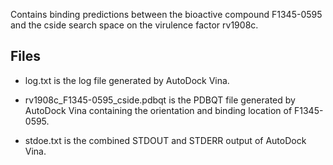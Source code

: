 Contains binding predictions between the bioactive compound F1345-0595 and the cside search space on the virulence factor rv1908c.

## Files

- log.txt is the log file generated by AutoDock Vina.

- rv1908c_F1345-0595_cside.pdbqt is the PDBQT file generated by AutoDock Vina containing the orientation and binding location of F1345-0595.

- stdoe.txt is the combined STDOUT and STDERR output of AutoDock Vina.

